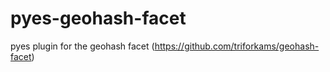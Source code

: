 pyes-geohash-facet
==================

pyes plugin for the geohash facet (https://github.com/triforkams/geohash-facet)

